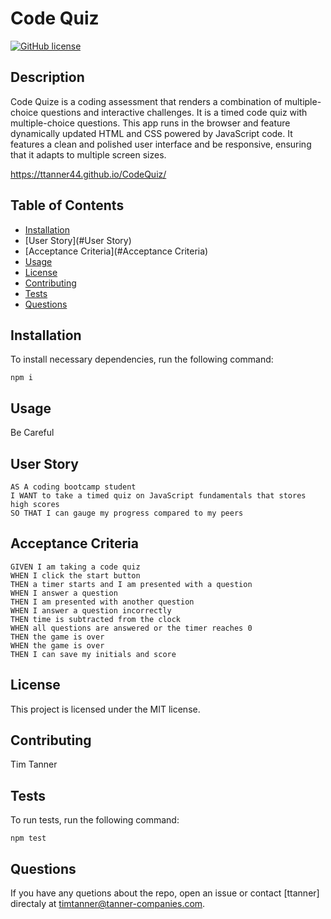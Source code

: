 # Code Quiz
[![GitHub license](https://img.shields.io/badge/license-MIT-Blue.svg)](https://github.com/ttanner44/code-quiz)

## Description
Code Quize is a coding assessment that renders a combination of multiple-choice questions and interactive challenges. It is a timed code quiz with multiple-choice questions. This app runs in the browser and feature dynamically updated HTML and CSS powered by JavaScript code. It features a clean and polished user interface and be responsive, ensuring that it adapts to multiple screen sizes.

https://ttanner44.github.io/CodeQuiz/

## Table of Contents
* [Installation](#installation)
* [User Story](#User Story)
* [Acceptance Criteria](#Acceptance Criteria)
* [Usage](#Usage)
* [License](#License)
* [Contributing](#Contributing)
* [Tests](#Tests)
* [Questions](#Questions)

## Installation
To install necessary dependencies, run the following command:
```
npm i
```

## Usage
Be Careful

## User Story
```
AS A coding bootcamp student
I WANT to take a timed quiz on JavaScript fundamentals that stores high scores
SO THAT I can gauge my progress compared to my peers
```

## Acceptance Criteria
```
GIVEN I am taking a code quiz
WHEN I click the start button
THEN a timer starts and I am presented with a question
WHEN I answer a question
THEN I am presented with another question
WHEN I answer a question incorrectly
THEN time is subtracted from the clock
WHEN all questions are answered or the timer reaches 0
THEN the game is over
WHEN the game is over
THEN I can save my initials and score
```

## License
This project is licensed under the MIT license.

## Contributing
Tim Tanner

## Tests
To run tests, run the following command:
```
npm test
```

## Questions

If you have any quetions about the repo, open an issue or contact [ttanner] directaly at timtanner@tanner-companies.com.
